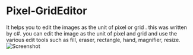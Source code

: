 # Pixel-GridEditor
It helps you to edit the images as the unit of pixel or grid . this was written by c#. you can edit the image as the unit of pixel and grid and use the various edit tools such as fill, eraser, rectangle, hand, magnifier, resize.
![Screenshot](UI.jpg)
